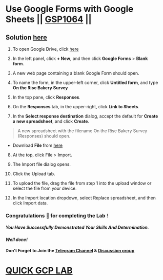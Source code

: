 # Use Google Forms with Google Sheets || [GSP1064](https://www.cloudskillsboost.google/focuses/46917?parent=catalog) ||

## Solution [here]()

1. To open Google Drive, click [here](https://drive.google.com)

2. In the left panel, click **+ New**, and then click **Google Forms** > **Blank form**.

3. A new web page containing a blank Google Form should open.

4. To name the form, in the upper-left corner, click **Untitled form**, and type **On the Rise Bakery Survey**

5. In the top pane, click **Responses**.

6. On the **Responses** tab, in the upper-right, click **Link to Sheets**.

7. In the **Select response destination** dialog, accept the default for **Create a new spreadsheet**, and click **Create**.

>A new spreadsheet with the filename On the Rise Bakery Survey (Responses) should open.

* Download **File** from [here](https://docs.google.com/spreadsheets/d/16tCqBtOGHHF_db3BiXWQYdpMkjq2VMWD/export?&format=xlsx)

8. At the top, click File > Import.

9. The Import file dialog opens.

10. Click the Upload tab.

11. To upload the file, drag the file from step 1 into the upload window or select the file from your device.

12. In the Import location dropdown, select Replace spreadsheet, and then click Import data.

### Congratulations 🎉 for completing the Lab !

##### *You Have Successfully Demonstrated Your Skills And Determination.*

#### *Well done!*

#### Don't Forget to Join the [Telegram Channel](https://t.me/quickgcplab) & [Discussion group](https://t.me/quickgcplabchats)

# [QUICK GCP LAB](https://www.youtube.com/@quickgcplab)
